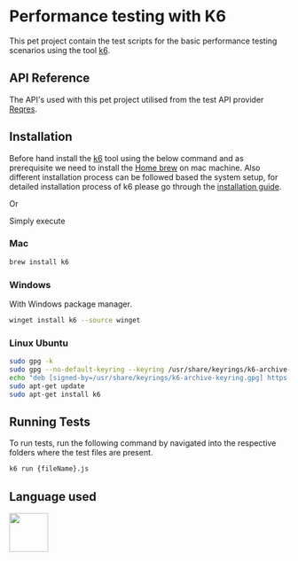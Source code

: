 
# Performance testing with K6

This pet project contain the test scripts for the basic performance testing scenarios using the tool [k6](https://k6.io/docs/).



## API Reference

The API's used with this pet project utilised from the test API provider [Reqres](https://reqres.in/). 


## Installation

Before hand install the [k6](https://k6.io/docs/get-started/installation/) tool using the below command and as prerequisite we need to install the [Home brew](https://brew.sh/) on mac machine. Also different installation process can be followed based the system setup, for detailed installation process of k6 please go through the [installation guide](https://k6.io/docs/get-started/installation/).

Or

Simply execute

### Mac

```bash
brew install k6  
```
    
### Windows
With Windows package manager.

```bash
winget install k6 --source winget

```

### Linux Ubuntu

```bash
sudo gpg -k
sudo gpg --no-default-keyring --keyring /usr/share/keyrings/k6-archive-keyring.gpg --keyserver hkp://keyserver.ubuntu.com:80 --recv-keys C5AD17C747E3415A3642D57D77C6C491D6AC1D69
echo "deb [signed-by=/usr/share/keyrings/k6-archive-keyring.gpg] https://dl.k6.io/deb stable main" | sudo tee /etc/apt/sources.list.d/k6.list
sudo apt-get update
sudo apt-get install k6
```
## Running Tests

To run tests, run the following command by navigated into the respective folders where the test files are present. 

```bash
k6 run {fileName}.js
```

## Language used 

<img height="70" src="https://user-images.githubusercontent.com/25181517/117447155-6a868a00-af3d-11eb-9cfe-245df15c9f3f.png"> </img>




